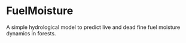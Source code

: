 # FuelMoisture
A simple hydrological model to predict live and dead fine fuel moisture dynamics in forests.
